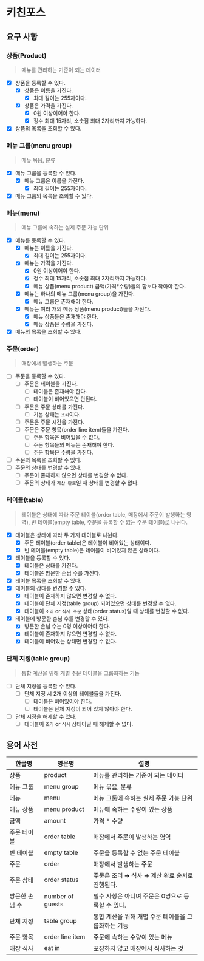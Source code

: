 # 키친포스

## 요구 사항

### 상품(Product)

> 메뉴를 관리하는 기준이 되는 데이터

- [x] 상품을 등록할 수 있다.
    - [x] 상품은 이름을 가진다.
        - [x] 최대 길이는 255자이다.
    - [x] 상품은 가격을 가진다.
        - [x] 0원 이상이어야 한다.
        - [x] 정수 최대 15자리, 소숫점 최대 2자리까지 가능하다.
- [x] 상품의 목록을 조회할 수 있다.

### 메뉴 그룹(menu group)

> 메뉴 묶음, 분류

- [x] 메뉴 그룹을 등록할 수 있다.
    - [x] 메뉴 그룹은 이름을 가진다.
        - [x] 최대 길이는 255자이다.
- [x] 메뉴 그룹의 목록을 조회할 수 있다.

### 메뉴(menu)

> 메뉴 그룹에 속하는 실제 주문 가능 단위

- [x] 메뉴를 등록할 수 있다.
    - [x] 메뉴는 이름을 가진다.
        - [x] 최대 길이는 255자이다.
    - [x] 메뉴는 가격을 가진다.
        - [x] 0원 이상이어야 한다.
        - [x] 정수 최대 15자리, 소숫점 최대 2자리까지 가능하다.
        - [x] 메뉴 상품(menu product) 금액(가격*수량)들의 합보다 작아야 한다.
    - [x] 메뉴는 하나의 메뉴 그룹(menu group)을 가진다.
        - [x] 메뉴 그룹은 존재해야 한다.
    - [x] 메뉴는 여러 개의 메뉴 상품(menu product)들을 가진다.
        - [x] 메뉴 상품들은 존재해야 한다.
        - [x] 메뉴 상품은 수량을 가진다.
- [x] 메뉴의 목록을 조회할 수 있다.

### 주문(order)

> 매장에서 발생하는 주문

- [ ] 주문을 등록할 수 있다.
    - [ ] 주문은 테이블을 가진다.
        - [ ] 테이블은 존재해야 한다.
        - [ ] 테이블이 비어있으면 안된다.
    - [ ] 주문은 주문 상태를 가진다.
        - [ ] 기본 상태는 `조리`이다.
    - [ ] 주문은 주문 시간을 가진다.
    - [ ] 주문은 주문 항목(order line item)들을 가진다.
        - [ ] 주문 항목은 비어있을 수 없다.
        - [ ] 주문 항목들의 메뉴는 존재해야 한다.
        - [ ] 주문 항목은 수량을 가진다.
- [ ] 주문의 목록을 조회할 수 있다.
- [ ] 주문의 상태를 변경할 수 있다.
    - [ ] 주문이 존재하지 않으면 상태를 변경할 수 없다.
    - [ ] 주문의 상태가 `계산 완료`일 때 상태를 변경할 수 없다.

### 테이블(table)

> 테이블은 상태에 따라 주문 테이블(order table, 매장에서 주문이 발생하는 영역), 빈 테이블(empty table, 주문을 등록할 수 없는 주문 테이블)로 나뉜다.

- [x] 테이블은 상태에 따라 두 가지 테이블로 나뉜다.
    - [x] 주문 테이블(order table)은 테이블이 비어있는 상태이다.
    - [x] 빈 테이블(empty table)은 테이블이 비어있지 않은 상태이다.
- [x] 테이블을 등록할 수 있다.
    - [x] 테이블은 상태를 가진다.
    - [x] 테이블은 방문한 손님 수를 가진다.
- [x] 테이블 목록을 조회할 수 있다.
- [x] 테이블의 상태를 변경할 수 있다.
    - [x] 테이블이 존재하지 않으면 변경할 수 없다.
    - [x] 테이블이 단체 지정(table group) 되어있으면 상태를 변경할 수 없다.
    - [x] 테이블이 `조리` or `식사 주문` 상태(order status)일 때 상태를 변경할 수 없다.
- [x] 테이블에 방문한 손님 수를 변경할 수 있다.
    - [x] 방문한 손님 수는 0명 이상이어야 한다.
    - [x] 테이블이 존재하지 않으면 변경할 수 없다.
    - [x] 테이블이 비어있는 상태면 변경할 수 없다.

### 단체 지정(table group)

> 통합 계산을 위해 개별 주문 테이블을 그룹화하는 기능

- [ ] 단체 지정을 등록할 수 있다.
    - [ ] 단체 지정 시 2개 이상의 테이블들을 가진다.
        - [ ] 테이블은 비어있어야 한다.
        - [ ] 테이블은 단체 지정이 되어 있지 않아야 한다.
- [ ] 단체 지정을 해제할 수 있다.
    - [ ] 테이블이 `조리` or `식사` 상태이일 때 해제할 수 없다.

## 용어 사전

| 한글명      | 영문명              | 설명                            |
|----------|------------------|-------------------------------|
| 상품       | product          | 메뉴를 관리하는 기준이 되는 데이터           |
| 메뉴 그룹    | menu group       | 메뉴 묶음, 분류                     |
| 메뉴       | menu             | 메뉴 그룹에 속하는 실제 주문 가능 단위        |
| 메뉴 상품    | menu product     | 메뉴에 속하는 수량이 있는 상품             |
| 금액       | amount           | 가격 * 수량                       |
| 주문 테이블   | order table      | 매장에서 주문이 발생하는 영역              |
| 빈 테이블    | empty table      | 주문을 등록할 수 없는 주문 테이블           |
| 주문       | order            | 매장에서 발생하는 주문                  |
| 주문 상태    | order status     | 주문은 조리 ➜ 식사 ➜ 계산 완료 순서로 진행된다. |
| 방문한 손님 수 | number of guests | 필수 사항은 아니며 주문은 0명으로 등록할 수 있다. |
| 단체 지정    | table group      | 통합 계산을 위해 개별 주문 테이블을 그룹화하는 기능 |
| 주문 항목    | order line item  | 주문에 속하는 수량이 있는 메뉴             |
| 매장 식사    | eat in           | 포장하지 않고 매장에서 식사하는 것           |
